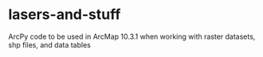 # lasers-and-stuff
ArcPy code to be used in ArcMap 10.3.1 when working with raster datasets, shp files, and data tables
